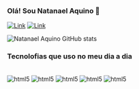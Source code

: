 
### Olá! Sou Natanael Aquino 👋

[![Link](https://img.shields.io/badge/LinkedIn-0077B5?style=for-the-badge&logo=linkedin&logoColor=white)](www.linkedin.com/in/natanael-aquino-97768b20b)
[![Link](https://img.shields.io/badge/Instagram-E4405F?style=for-the-badge&logo=instagram&logoColor=white)](https://www.instagram.com/natanael_aquin/)

![Natanael Aquino GitHub stats](https://github-readme-stats.vercel.app/api?username=NatanaelAquino&show_icons=true&theme=radical)

### Tecnolofias que uso no meu dia a dia

<div style ="display: inline_block"><br/>

<img align="center" alt="html5" src="https://img.shields.io/badge/HTML5-E34F26?style=for-the-badge&logo=html5&logoColor=white"/>
<img align="center" alt="html5" src="https://img.shields.io/badge/CSS3-1572B6?style=for-the-badge&logo=css3&logoColor=white"/>
<img align="center" alt="html5" src="https://img.shields.io/badge/Sass-CC6699?style=for-the-badge&logo=sass&logoColor=white"/>
  <img align="center" alt="html5" src="https://img.shields.io/badge/JavaScript-323330?style=for-the-badge&logo=javascript&logoColor=F7DF1E"/>
<img align="center" alt="html5" src="https://img.shields.io/badge/React_Native-20232A?style=for-the-badge&logo=react&logoColor=61DAFB"/>



</div>
